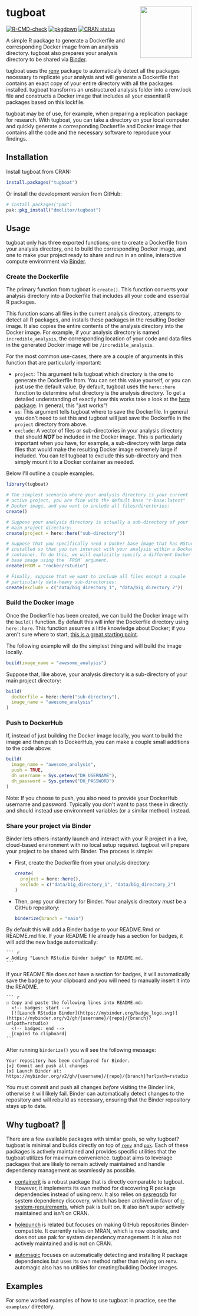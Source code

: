 # tugboat <img src='man/figures/logo-no-bg.png' align="right" height="140"/>

<!-- badges: start -->
[![R-CMD-check](https://github.com/dmolitor/tugboat/actions/workflows/R-CMD-check.yaml/badge.svg)](https://github.com/dmolitor/tugboat/actions/workflows/R-CMD-check.yaml)
[![pkgdown](https://github.com/dmolitor/tugboat/actions/workflows/pkgdown.yaml/badge.svg)](https://github.com/dmolitor/tugboat/actions/workflows/pkgdown.yaml)
[![CRAN status](https://www.r-pkg.org/badges/version/tugboat)](https://CRAN.R-project.org/package=tugboat)
<!-- badges: end -->

A simple R package to generate a Dockerfile and corresponding Docker image
from an analysis directory. tugboat also prepares your analysis directory to be
shared via [Binder](https://mybinder.readthedocs.io/en/latest/index.html).

tugboat uses the [renv](https://github.com/rstudio/renv/) package to automatically
detect all the packages necessary to replicate your analysis and will generate
a Dockerfile that contains an exact copy of your entire directory with all
the packages installed. tugboat transforms an unstructured analysis folder into a renv.lock file
and constructs a Docker image that includes all your essential R packages
based on this lockfile.

tugboat may be of use, for example, when preparing a replication package for
research. With tugboat, you can take a directory on your local computer
and quickly generate a corresponding Dockerfile and Docker image that contains all the
code and the necessary software to reproduce your findings.

## Installation

Install tugboat from CRAN:
```r
install.packages("tugboat")
```

Or install the development version from GitHub:
```r
# install.packages("pak")
pak::pkg_install("dmolitor/tugboat")
```

## Usage

tugboat only has three exported functions; one to create a Dockerfile from your
analysis directory, one to build the corresponding Docker image, and one to make
your project ready to share and run in an online, interactive compute environment
via [Binder](https://mybinder.readthedocs.io/en/latest/index.html).

### Create the Dockerfile

The primary function from tugboat is `create()`. This function converts 
your analysis directory into a Dockerfile that includes all your code 
and essential R packages.

This function scans all files in the current analysis directory,
attempts to detect all R packages, and installs these packages in
the resulting Docker image. It also copies the entire contents of the
analysis directory into the Docker image. For example, if
your analysis directory is named `incredible_analysis`, the corresponding
location of your code and data files in the generated Docker image will
be `/incredible_analysis`.

For the most common use-cases, there are a couple of arguments in this
function that are particularly important:

- `project`: This argument tells tugboat which directory is the one to generate
the Dockerfile from. You can set this value yourself, or you can just use
the default value. By default, tugboat uses the `here::here` function to
determine what directory is the analysis directory. To get a detailed understanding
of exactly how this works take a look at the [here package](https://github.com/r-lib/here/).
In general, this "just works"!
- `as`: This argument tells tugboat where to save the Dockerfile. In
general you don't need to set this and tugboat will just save the
Dockerfile in the `project` directory from above.
- `exclude`: A vector of files or sub-directories in your analysis directory
that should ***NOT*** be included in the Docker image. This is particularly
important when you have, for example, a sub-directory with large data files
that would make the resulting Docker image extremely large if included. You
can tell tugboat to exclude this sub-directory and then simply mount it to
a Docker container as needed.

Below I'll outline a couple examples.
```r
library(tugboat)

# The simplest scenario where your analysis directory is your current
# active project, you are fine with the default base "r-base:latest"
# Docker image, and you want to include all files/directories:
create()

# Suppose your analysis directory is actually a sub-directory of your
# main project directory:
create(project = here::here("sub-directory"))

# Suppose that you specifically need a Docker base image that has RStudio
# installed so that you can interact with your analysis within a Docker 
# container. To do this, we will explicitly specify a different Docker
# base image using the `FROM` argument.
create(FROM = "rocker/rstudio")

# Finally, suppose that we want to include all files except a couple
# particularly data-heavy sub-directories:
create(exclude = c("data/big_directory_1", "data/big_directory_2"))
```

### Build the Docker image

Once the Dockerfile has been created, we can build the Docker image
with the `build()` function. By default this will infer the Dockerfile
directory using `here::here`. This function assumes a little knowledge
about Docker; if you aren't sure where to start,
[this is a great starting point](https://colinfay.me/docker-r-reproducibility/).

The following example will do the simplest thing and will build the
image locally.
```r
build(image_name = "awesome_analysis")
```

Suppose that, like above, your analysis directory is a sub-directory of
your main project directory:
```r
build(
  dockerfile = here::here("sub-directory"),
  image_name = "awesome_analysis"
)
```

### Push to DockerHub

If, instead of just building the Docker image locally, you want to build
the image and then push to DockerHub, you can make a couple small additions
to the code above:
```r
build(
  image_name = "awesome_analysis",
  push = TRUE,
  dh_username = Sys.getenv("DH_USERNAME"),
  dh_password = Sys.getenv("DH_PASSWORD")
)
```

Note: If you choose to push, you also need to provide your DockerHub
username and password. Typically you don't want to pass these in
directly and should instead use environment variables (or a similar
method) instead.

### Share your project via Binder

Binder lets others instantly launch and interact with your R project in a
live, cloud-based environment with no local setup required. tugboat will
prepare your project to be shared with Binder. The process is simple:

- First, create the Dockerfile from your analysis directory:

    ``` r
    create(
      project = here::here(),
      exclude = c("data/big_directory_1", "data/big_directory_2")
    )
    ```

- Then, prep your directory for Binder. Your analysis directory _must_ be
a GitHub repository:

    ``` r
    binderize(branch = "main")
    ```
By default this will add a Binder badge to your README.Rmd or README.md file.
If your README file already has a section for badges, it will add the
new badge automatically:

    ``` r
    ✔ Adding "Launch RStudio Binder badge" to README.md.
    ```
If your README file does _not_ have a section for badges, it will automatically
save the badge to your clipboard and you will need to manually insert it
into the README.

    ``` r
    ☐ Copy and paste the following lines into README.md:
      <!-- badges: start -->
      [![Launch RStudio Binder](https://mybinder.org/badge_logo.svg)](https://mybinder.org/v2/gh/{username}/{repo}/{branch}?urlpath=rstudio)
      <!-- badges: end -->
      [Copied to clipboard]
    ```

After running `binderize()` you will see the following message:
```
Your repository has been configured for Binder.
[x] Commit and push all changes
[x] Launch Binder at: https://mybinder.org/v2/gh/{username}/{repo}/{branch}?urlpath=rstudio
```

You must commit and push all changes _before_ visiting the Binder link,
otherwise it will likely fail. Binder can automatically detect changes 
to the repository and will rebuild as necessary, ensuring that the Binder
repository stays up to date.

## Why tugboat? 🚢

There are a few available packages with similar goals, so why tugboat?
tugboat is minimal and builds directly on top of
[`renv`](https://rstudio.github.io/renv/articles/renv.html) and
[`pak`](https://pak.r-lib.org/).
Each of these packages is actively maintained and provides specific
utilities that the tugboat utilizes for maximum convenience.
tugboat aims to leverage packages that are likely to remain actively
maintained and handle dependency management as seamlessly as possible.

- [containerit](https://o2r.info/containerit/) is a robust package that is
directly comparable to tugboat. However, it implements its own method for
discovering R package dependencies instead of using renv. It also relies on
[sysreqsdb](https://github.com/r-hub/sysreqsdb) for system dependency
discovery, which has been archived in favor of
[r-system-requirements](https://github.com/rstudio/r-system-requirements),
which pak is built on. It also isn't super actively maintained and isn't on
CRAN.

- [holepunch](https://github.com/karthik/holepunch) is related but focuses
on making GitHub repositories Binder-compatible. It currently relies on MRAN,
which is now obsolete, and does not use pak for system dependency management.
It is also not actively maintained and is not on CRAN.

- [automagic](https://github.com/cole-brokamp/automagic) focuses on
automatically detecting and installing R package dependencies but uses its own
method rather than relying on renv. automagic also has no utilities for
creating/building Docker images.


## Examples

For some worked examples of how to use tugboat in practice, see the
`examples/` directory.
